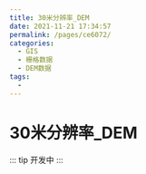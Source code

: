 ```yaml
---
title: 30米分辨率_DEM
date: 2021-11-21 17:34:57
permalink: /pages/ce6072/
categories:
  - GIS
  - 栅格数据
  - DEM数据
tags:
  - 
---
```

# 30米分辨率_DEM

::: tip
开发中
:::

